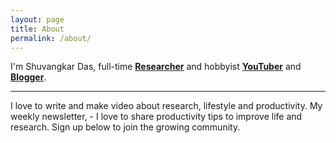 ```yaml
---
layout: page
title: About
permalink: /about/
---
```



I'm Shuvangkar Das, full-time **[Researcher](https://portfolio.shuvangkar.com)** and hobbyist  **[YouTuber](https://www.youtube.com/ShuvangkarDas)** and **[Blogger](https://blog.shuvangkar.com/)**.

---

I love to write and make video about research, lifestyle and productivity. 
My weekly newsletter, - I love to share productivity tips to improve life and research. 
Sign up below to join the growing community.
